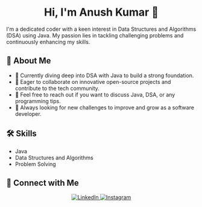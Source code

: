 <h1 align="center">Hi, I'm Anush Kumar 👋</h1>

I'm a dedicated coder with a keen interest in Data Structures and Algorithms (DSA) using Java. My passion lies in tackling challenging problems and continuously enhancing my skills.

## 🚀 About Me
- 🌟 Currently diving deep into DSA with Java to build a strong foundation.
- 🤝 Eager to collaborate on innovative open-source projects and contribute to the tech community.
- 💬 Feel free to reach out if you want to discuss Java, DSA, or any programming tips.
- 🚀 Always looking for new challenges to improve and grow as a software developer.

## 🛠️ Skills
- Java
- Data Structures and Algorithms
- Problem Solving

## 🔗 Connect with Me
<p align="center">
  <a href="https://www.linkedin.com/in/anush-kumar-mall-433547300?utm_source=share&utm_campaign=share_via&utm_content=profile&utm_medium=android_app">
    <img src="https://img.icons8.com/ios-filled/50/0077B5/linkedin.png" alt="LinkedIn"/>
  </a>
  <a href="https://www.instagram.com/anushkumar13?igsh=NWc5a3VwbHN3bzZ0">
    <img src="https://img.icons8.com/ios-filled/50/833AB4/instagram-new.png" alt="Instagram"/>
  </a>
</p>








